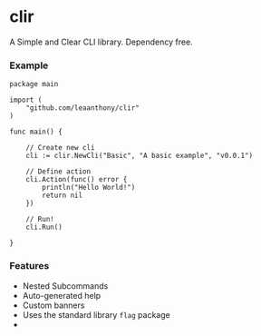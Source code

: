 # clir

A Simple and Clear CLI library. Dependency free.

### Example

```
package main

import (
	"github.com/leaanthony/clir"
)

func main() {

	// Create new cli
	cli := clir.NewCli("Basic", "A basic example", "v0.0.1")

	// Define action
	cli.Action(func() error {
		println("Hello World!")
		return nil
	})

	// Run!
	cli.Run()

}
```

### Features

  * Nested Subcommands
  * Auto-generated help
  * Custom banners
  * Uses the standard library `flag` package
  * 